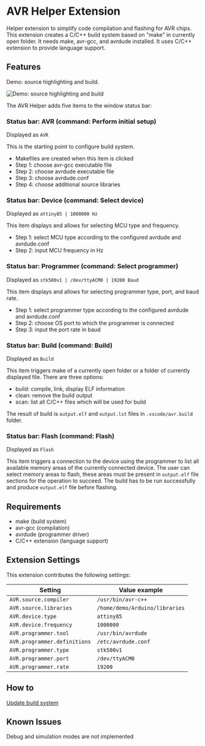 # AVR Helper Extension

Helper extension to simplify code compilation and flashing for AVR chips. This extension creates a C/C++ build system based on "make" in currently open folder. It needs make, avr-gcc, and avrdude installed. It uses C/C++ extension to provide language support.

## Features

Demo: source highlighting and build.

![Demo: source highlighting and build](https://github.com/Alex079/vscode-avr-helper/wiki/images/setup-and-build.gif)

The AVR Helper adds five items to the window status bar:

### Status bar: AVR (command: Perform initial setup)

Displayed as `AVR`

This is the starting point to configure build system.
- Makefiles are created when this item is clicked
- Step 1: choose avr-gcc executable file
- Step 2: choose avrdude executable file
- Step 3: choose avrdude.conf
- Step 4: choose additional source libraries

### Status bar: Device (command: Select device)

Displayed as `attiny85 | 1000000 Hz`

This item displays and allows for selecting MCU type and frequency.
- Step 1: select MCU type according to the configured avrdude and avrdude.conf
- Step 2: input MCU frequency in Hz

### Status bar: Programmer (command: Select programmer)

Displayed as `stk500v1 | /dev/ttyACM0 | 19200 Baud`

This item displays and allows for selecting programmer type, port, and baud rate.
- Step 1: select programmer type according to the configured avrdude and avrdude.conf
- Step 2: choose OS port to which the programmer is connected
- Step 3: input the port rate in baud

### Status bar: Build (command: Build)

Displayed as `Build`

This item triggers make of a currently open folder or a folder of currently displayed file. There are three options:
- build: compile, link, display ELF information
- clean: remove the build output
- scan: list all C/C++ files which will be used for build

The result of build is `output.elf` and `output.lst` files in `.vscode/avr.build` folder.

### Status bar: Flash (command: Flash)

Displayed as `Flash`

This item triggers a connection to the device using the programmer to list all available memory areas of the currently connected device. The user can select memory areas to flash, these areas must be present in `output.elf` file sections for the operation to succeed. The build has to be run successfully and produce `output.elf` file before flashing.

## Requirements

- make (build system)
- avr-gcc (compilation)
- avrdude (programmer driver)
- C/C++ extension (language support)

## Extension Settings

This extension contributes the following settings:

|Setting|Value example|
|-|-|
|`AVR.source.compiler`|`/usr/bin/avr-c++`|
|`AVR.source.libraries`|`/home/demo/Arduino/libraries`|
|`AVR.device.type`|`attiny85`|
|`AVR.device.frequency`|`1000000`|
|`AVR.programmer.tool`|`/usr/bin/avrdude`|
|`AVR.programmer.definitions`|`/etc/avrdude.conf`|
|`AVR.programmer.type`|`stk500v1`|
|`AVR.programmer.port`|`/dev/ttyACM0`|
|`AVR.programmer.rate`|`19200`|

## How to

[Update build system](https://github.com/Alex079/vscode-avr-helper/wiki/Update-build-system)

## Known Issues

Debug and simulation modes are not implemented
